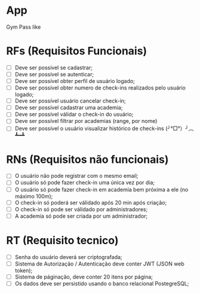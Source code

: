 # App

Gym Pass like

# RFs (Requisitos Funcionais)

- [ ] Deve ser possível se cadastrar;
- [ ] Deve ser possível se autenticar;
- [ ] Deve ser possível obter perfil de usuário logado;
- [ ] Deve ser possível obter numero de check-ins realizados pelo usuário logado;
- [ ] Deve ser possível usuário cancelar check-in;
- [ ] Deve ser possível cadastrar uma academia;
- [ ] Deve ser possível válidar o check-in do usuário;
- [ ] Deve ser possível filtrar por academias (range, por nome)
- [ ] Deve ser possível o usuário visualizar histórico de check-ins (╯°□°）╯︵ ┻━┻

# RNs (Requisitos não funcionais)

- [ ] O usuário não pode registrar com o mesmo email;
- [ ] O usuário só pode fazer check-in uma única vez por dia;
- [ ] O usuário só pode fazer check-in em academia bem próxima a ele (no máximo 100m);
- [ ] O check-in só poderá ser válidado após 20 min após criação;
- [ ] O check-in só pode ser válidado por administradores;
- [ ] A academia só pode ser criada por um administrador;

# RT (Requisito tecnico)

- [ ] Senha do usuário deverá ser criptografada;
- [ ] Sistema de Autorização / Autenticação deve conter JWT (JSON web token);
- [ ] Sistema de páginação, deve conter 20 itens por página;
- [ ] Os dados deve ser persistido usando o banco relacional PostegreSQL;
